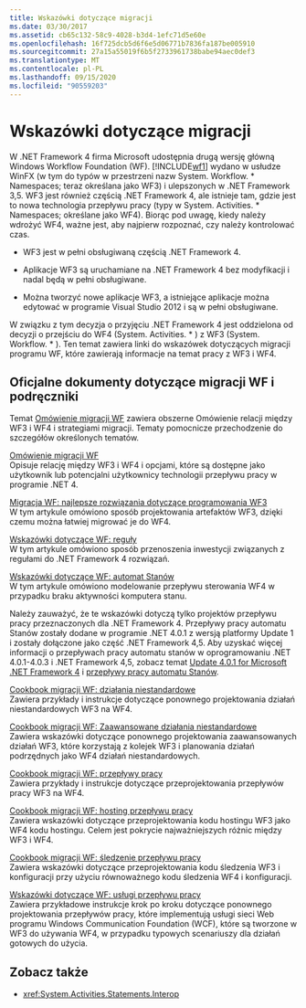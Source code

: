 ```yaml
---
title: Wskazówki dotyczące migracji
ms.date: 03/30/2017
ms.assetid: cb65c132-58c9-4028-b3d4-1efc71d5e60e
ms.openlocfilehash: 16f725dcb5d6f6e5d06771b7836fa187be005910
ms.sourcegitcommit: 27a15a55019f6b5f2733961738babe94aec0def3
ms.translationtype: MT
ms.contentlocale: pl-PL
ms.lasthandoff: 09/15/2020
ms.locfileid: "90559203"
---
```

# <a name="migration-guidance"></a>Wskazówki dotyczące migracji

W .NET Framework 4 firma Microsoft udostępnia drugą wersję główną Windows Workflow Foundation (WF). [!INCLUDE[wf1](../../../includes/wf1-md.md)] wydano w usłudze WinFX (w tym do typów w przestrzeni nazw System. Workflow. \* Namespaces; teraz określana jako WF3) i ulepszonych w .NET Framework 3,5. WF3 jest również częścią .NET Framework 4, ale istnieje tam, gdzie jest to nowa technologia przepływu pracy (typy w System. Activities. \* Namespaces; określane jako WF4). Biorąc pod uwagę, kiedy należy wdrożyć WF4, ważne jest, aby najpierw rozpoznać, czy należy kontrolować czas.  
  
- WF3 jest w pełni obsługiwaną częścią .NET Framework 4.  
  
- Aplikacje WF3 są uruchamiane na .NET Framework 4 bez modyfikacji i nadal będą w pełni obsługiwane.  
  
- Można tworzyć nowe aplikacje WF3, a istniejące aplikacje można edytować w programie Visual Studio 2012 i są w pełni obsługiwane.  
  
 W związku z tym decyzja o przyjęciu .NET Framework 4 jest oddzielona od decyzji o przejściu do WF4 (System. Activities. \* ) z WF3 (System. Workflow. \* ). Ten temat zawiera linki do wskazówek dotyczących migracji programu WF, które zawierają informacje na temat pracy z WF3 i WF4.  
  
## <a name="wf-migration-white-papers-and-cookbooks"></a>Oficjalne dokumenty dotyczące migracji WF i podręczniki

 Temat [Omówienie migracji WF](/previous-versions/appfabric/ff383417(v=azure.10)) zawiera obszerne Omówienie relacji między WF3 i WF4 i strategiami migracji. Tematy pomocnicze przechodzenie do szczegółów określonych tematów.  
  
 [Omówienie migracji WF](/previous-versions/appfabric/ff383417(v=azure.10))  
 Opisuje relację między WF3 i WF4 i opcjami, które są dostępne jako użytkownik lub potencjalni użytkownicy technologii przepływu pracy w programie .NET 4.  
  
 [Migracja WF: najlepsze rozwiązania dotyczące programowania WF3](/previous-versions/appfabric/ff383417(v=azure.10))  
 W tym artykule omówiono sposób projektowania artefaktów WF3, dzięki czemu można łatwiej migrować je do WF4.  
  
 [Wskazówki dotyczące WF: reguły](/previous-versions/appfabric/ff383417(v=azure.10))  
 W tym artykule omówiono sposób przenoszenia inwestycji związanych z regułami do .NET Framework 4 rozwiązań.  
  
 [Wskazówki dotyczące WF: automat Stanów](/previous-versions/appfabric/ff383417(v=azure.10))  
 W tym artykule omówiono modelowanie przepływu sterowania WF4 w przypadku braku aktywności komputera stanu.  
  
 Należy zauważyć, że te wskazówki dotyczą tylko projektów przepływu pracy przeznaczonych dla .NET Framework 4. Przepływy pracy automatu Stanów zostały dodane w programie .NET 4.0.1 z wersją platformy Update 1 i zostały dołączone jako część .NET Framework 4,5. Aby uzyskać więcej informacji o przepływach pracy automatu stanów w oprogramowaniu .NET 4.0.1-4.0.3 i .NET Framework 4,5, zobacz temat [Update 4.0.1 for Microsoft .NET Framework 4](/previous-versions/dotnet/netframework-4.0/hh290669(v=vs.100)) i [przepływy pracy automatu Stanów](state-machine-workflows.md).  
  
 [Cookbook migracji WF: działania niestandardowe](/previous-versions/appfabric/ff383417(v=azure.10))  
 Zawiera przykłady i instrukcje dotyczące ponownego projektowania działań niestandardowych WF3 na WF4.  
  
 [Cookbook migracji WF: Zaawansowane działania niestandardowe](/previous-versions/appfabric/ff383417(v=azure.10))  
 Zawiera wskazówki dotyczące ponownego projektowania zaawansowanych działań WF3, które korzystają z kolejek WF3 i planowania działań podrzędnych jako WF4 działań niestandardowych.  
  
 [Cookbook migracji WF: przepływy pracy](/previous-versions/appfabric/ff383417(v=azure.10))  
 Zawiera przykłady i instrukcje dotyczące przeprojektowania przepływów pracy WF3 na WF4.  
  
 [Cookbook migracji WF: hosting przepływu pracy](/previous-versions/appfabric/ff383417(v=azure.10))  
 Zawiera wskazówki dotyczące przeprojektowania kodu hostingu WF3 jako WF4 kodu hostingu. Celem jest pokrycie najważniejszych różnic między WF3 i WF4.  
  
 [Cookbook migracji WF: śledzenie przepływu pracy](/previous-versions/appfabric/ff383417(v=azure.10))  
 Zawiera wskazówki dotyczące przeprojektowania kodu śledzenia WF3 i konfiguracji przy użyciu równoważnego kodu śledzenia WF4 i konfiguracji.  
  
 [Wskazówki dotyczące WF: usługi przepływu pracy](/previous-versions/appfabric/ff383417(v=azure.10))  
 Zawiera przykładowe instrukcje krok po kroku dotyczące ponownego projektowania przepływów pracy, które implementują usługi sieci Web programu Windows Communication Foundation (WCF), które są tworzone w WF3 do używania WF4, w przypadku typowych scenariuszy dla działań gotowych do użycia.  
  
## <a name="see-also"></a>Zobacz także

- <xref:System.Activities.Statements.Interop>
